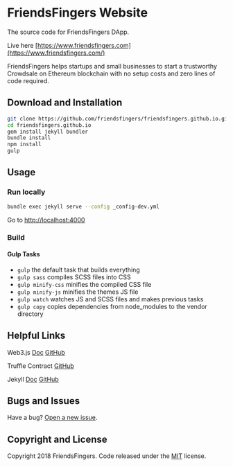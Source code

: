 # FriendsFingers Website

The source code for FriendsFingers DApp. 

Live here [https://www.friendsfingers.com](https://www.friendsfingers.com/)


FriendsFingers helps startups and small businesses to start a trustworthy Crowdsale on Ethereum blockchain with no setup costs and zero lines of code required. 



## Download and Installation

```bash
git clone https://github.com/friendsfingers/friendsfingers.github.io.git
cd friendsfingers.github.io
gem install jekyll bundler
bundle install
npm install
gulp
```



## Usage

### Run locally

```bash
bundle exec jekyll serve --config _config-dev.yml
```


Go to [http://localhost:4000](http://localhost:4000)



### Build


#### Gulp Tasks

- `gulp` the default task that builds everything
- `gulp sass` compiles SCSS files into CSS
- `gulp minify-css` minifies the compiled CSS file
- `gulp minify-js` minifies the themes JS file
- `gulp watch` watches JS and SCSS files and makes previous tasks
- `gulp copy` copies dependencies from node_modules to the vendor directory



## Helpful Links
 
Web3.js [Doc](http://web3js.readthedocs.io/en/1.0/index.html) [GitHub](https://github.com/ethereum/web3.js/)
   
Truffle Contract [GitHub](https://github.com/trufflesuite/truffle-contract)
 
Jekyll [Doc](https://jekyllrb.com/docs/home/) [GitHub](https://github.com/jekyll/jekyll)



## Bugs and Issues

Have a bug? [Open a new issue](https://github.com/friendsfingers/friendsfingers.github.io/issues).



## Copyright and License

Copyright 2018 FriendsFingers. Code released under the [MIT](https://github.com/friendsfingers/friendsfingers.github.io/blob/master/LICENSE) license.
